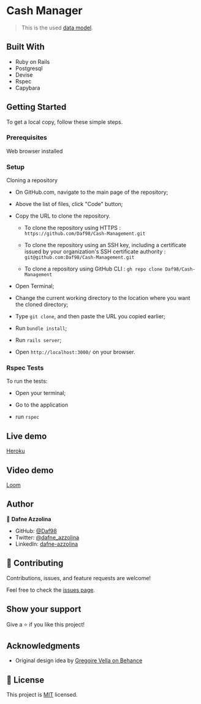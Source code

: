 # Cash Manager

> This is the used [data model](./app/assets/images/erd_diagram.png).


## Built With

- Ruby on Rails
- Postgresql
- Devise
- Rspec
- Capybara


## Getting Started

To get a local copy, follow these simple steps.

### Prerequisites

Web browser installed

### Setup

Cloning a repository

- On GitHub.com, navigate to the main page of the repository;

- Above the list of files, click "Code" button;

- Copy the URL to clone the repository. 

  - To clone the repository using HTTPS : `https://github.com/Daf98/Cash-Management.git`

  - To clone the repository using an SSH key, including a certificate issued by your organization's SSH certificate authority : `git@github.com:Daf98/Cash-Management.git`

  - To clone a repository using GitHub CLI : `gh repo clone Daf98/Cash-Management`

- Open Terminal;

- Change the current working directory to the location where you want the cloned directory;

- Type `git clone`, and then paste the URL you copied earlier;

- Run `bundle install`;

- Run `rails server`;

- Open `http://localhost:3000/` on your browser.


### Rspec Tests

To run the tests:

- Open your terminal;

- Go to the application

- run `rspec`

## Live demo
[Heroku](https://murmuring-savannah-48570.herokuapp.com/)

## Video demo
[Loom](https://www.loom.com/share/507623c27fd84a91b2f1a7b56eeea7e0)

## Author

👤 **Dafne Azzolina**

- GitHub: [@Daf98](https://github.com/Daf98)
- Twitter: [@dafne_azzolina](https://twitter.com/dafne_azzolina)
- LinkedIn: [dafne-azzolina](https://www.linkedin.com/in/dafne-azzolina/)


## 🤝 Contributing

Contributions, issues, and feature requests are welcome!

Feel free to check the [issues page](../../issues/).


## Show your support

Give a ⭐️ if you like this project!


## Acknowledgments

- Original design idea by [Gregoire Vella on Behance](https://www.behance.net/gregoirevella)


## 📝 License

This project is [MIT](./MIT.md) licensed.
